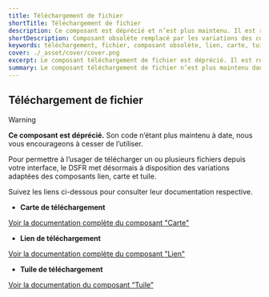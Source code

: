 ```yaml
---
title: Téléchargement de fichier
shortTitle: Téléchargement de fichier
description: Ce composant est déprécié et n’est plus maintenu. Il est remplacé par des variations spécifiques des composants carte, lien et tuile pour gérer les téléchargements de fichiers.
shortDescription: Composant obsolète remplacé par les variations des composants carte, lien et tuile.
keywords: téléchargement, fichier, composant obsolète, lien, carte, tuile, DSFR, variation
cover: ./_asset/cover/cover.png
excerpt: Le composant téléchargement de fichier est déprécié. Il est remplacé par les variations des composants carte, lien et tuile pour permettre à l’usager de télécharger un fichier.
summary: Le composant téléchargement de fichier n’est plus maintenu dans le Système de Design de l’État. Il est désormais conseillé d’utiliser les variations des composants carte, lien ou tuile, qui permettent de proposer des fichiers en téléchargement avec un meilleur support responsive, une intégration cohérente dans l’interface et un comportement adapté sur mobile et desktop. Ces alternatives garantissent également un meilleur respect des règles d’accessibilité et de design unifié.
---
```


## Téléchargement de fichier

> [!WARNING]
> **Ce composant est déprécié.** Son code n’étant plus maintenu à date, nous vous encourageons à cesser de l’utiliser.

Pour permettre à l’usager de télécharger un ou plusieurs fichiers depuis votre interface, le DSFR met désormais à disposition des variations adaptées des composants lien, carte et tuile.

Suivez les liens ci-dessous pour consulter leur documentation respective.

- **Carte de téléchargement**

[Voir la documentation complète du composant "Carte"](../../../card/_part/doc/index.md)

- **Lien de téléchargement**

[Voir la documentation complète du composant "Lien"](../../../link/_part/doc/index.md)

- **Tuile de téléchargement**

[Voir la documentation du composant “Tuile”](../../../tile/_part/doc/index.md)
